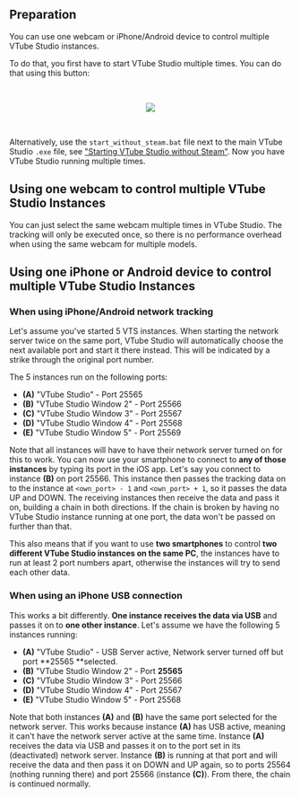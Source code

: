 ## Preparation

You can use one webcam or iPhone/Android device to control multiple VTube Studio instances.

To do that, you first have to start VTube Studio multiple times. You can do that using this button:

<br/>
<p align="center">
  <img src="https://raw.githubusercontent.com/wiki/DenchiSoft/VTubeStudio/img/start_new_vts_instance_button.png"/>
</p>
<br/>

Alternatively, use the `start_without_steam.bat` file next to the main VTube Studio `.exe` file, see ["Starting VTube Studio without Steam"](https://github.com/DenchiSoft/VTubeStudio/wiki/Starting-without-Steam). Now you have VTube Studio running multiple times.

## Using one webcam to control multiple VTube Studio Instances

You can just select the same webcam multiple times in VTube Studio. The tracking will only be executed once, so there is no performance overhead when using the same webcam for multiple models.

## Using one iPhone or Android device to control multiple VTube Studio Instances

### When using iPhone/Android network tracking

Let's assume you've started 5 VTS instances. When starting the network server twice on the same port, VTube Studio will automatically choose the next available port and start it there instead. This will be indicated by a strike through the original port number.

The 5 instances run on the following ports:

* **(A)** "VTube Studio" - Port 25565
* **(B)** "VTube Studio Window 2" - Port 25566
* **(C)** "VTube Studio Window 3" - Port 25567
* **(D)** "VTube Studio Window 4" - Port 25568
* **(E)** "VTube Studio Window 5" - Port 25569

Note that all instances will have to have their network server turned on for this to work. You can now use your smartphone to connect to **any of those instances** by typing its port in the iOS app. Let's say you connect to instance **(B)** on port 25566. This instance then passes the tracking data on to the instance at `<own_port> - 1` and `<own_port> + 1`, so it passes the data UP and DOWN. The receiving instances then receive the data and pass it on, building a chain in both directions. If the chain is broken by having no VTube Studio instance running at one port, the data won't be passed on further than that.

This also means that if you want to use **two smartphones** to control **two different VTube Studio instances on the same PC**, the instances have to run at least 2 port numbers apart, otherwise the instances will try to send each other data.  

### When using an iPhone USB connection

This works a bit differently. **One instance receives the data via USB** and passes it on to **one other instance**. Let's assume we have the following 5 instances running:

* **(A)** "VTube Studio" - USB Server active, Network server turned off but port **25565 **selected.
* **(B)** "VTube Studio Window 2" - Port **25565**
* **(C)** "VTube Studio Window 3" - Port 25566
* **(D)** "VTube Studio Window 4" - Port 25567
* **(E)** "VTube Studio Window 5" - Port 25568

Note that both instances **(A)** and **(B)** have the same port selected for the network server. This works because instance **(A)** has USB active, meaning it can't have the network server active at the same time. Instance **(A)** receives the data via USB and passes it on to the port set in its (deactivated) network server. Instance **(B)** is running at that port and will receive the data and then pass it on DOWN and UP again, so to ports 25564 (nothing running there) and port 25566 (instance **(C)**). From there, the chain is continued normally.

